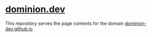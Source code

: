 # [dominion.dev](https://www.dominion.dev)

This repository serves the page contents for the domain [dominion-dev.github.io](https://dominion-dev.github.io)
